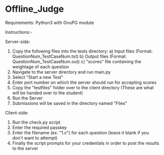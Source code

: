 # Offline_Judge

Requirements: Python3 with GnuPG module

Instructions:-

Server-side:
1) Copy the following files into the tests directory:
	a) Input files (Format: QuestionNum_TestCaseNum.txt) 
	b) Output files (Format: QuestionNum_TestCaseNum.out)
	c) "scores" file containing the weightage of each question
2) Navigate to the server directory and run main.py
3) Select "Start a new Test"
4) Enter port number on which the server should run for accepting scores
5) Copy the "testfiles" folder over to the client directory (These are what will be handed over to the student)
6) Run the Server
7) Submissions will be saved in the directory named "Files"

Client-side:
1) Run the check.py script
2) Enter the required passkey
3) Enter the filename (ex. "1.c") for each question (leave it blank if you don't want to attempt)
4) Finally the script prompts for your credentials in order to post the results to the server

